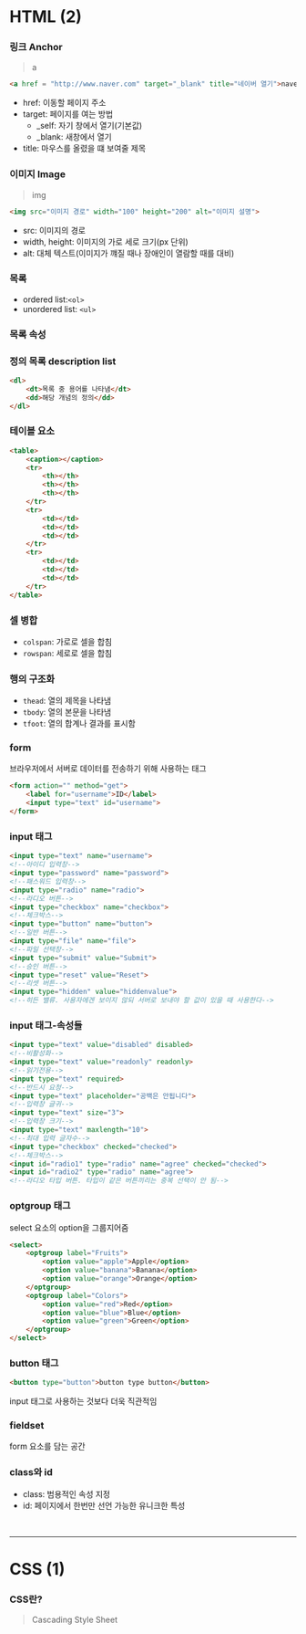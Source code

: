 # HTML (2)

### 링크 Anchor

> a

```html
<a href = "http://www.naver.com" target="_blank" title="네이버 열기">naver</a>
```

* href: 이동할 페이지 주소
* target: 페이지를 여는 방법
	* _self: 자기 창에서 열기(기본값)
	* _blank: 새창에서 열기
* title: 마우스를 올렸을 떄 보여줄 제목

### 이미지 Image

> img

```html
<img src="이미지 경로" width="100" height="200" alt="이미지 설명">
```
* src: 이미지의 경로
* width, height: 이미지의 가로 세로 크기(px 단위)
* alt: 대체 텍스트(이미지가 꺠질 때나 장애인이 열람할 때를 대비)

### 목록

* ordered list:`<ol>`
* unordered list: `<ul>`

### 목록 속성


### 정의 목록 description list

```html
<dl>
	<dt>목록 중 용어를 나타냄</dt>
	<dd>해당 개념의 정의</dd>
</dl>
```

### 테이블 요소

```html
<table>
	<caption></caption>
	<tr>
		<th></th>
		<th></th>
		<th></th>
	</tr>
	<tr>
		<td></td>
		<td></td>
		<td></td>
	</tr>
	<tr>
		<td></td>
		<td></td>
		<td></td>
	</tr>
</table>

```


### 셀 병합

* `colspan`: 가로로 셀을 합침
* `rowspan`: 세로로 셀을 합침

### 행의 구조화
* `thead`: 열의 제목을 나타냄
* `tbody`: 열의 본문을 나타냄
* `tfoot`: 열의 합계나 결과를 표시함

### form

브라우저에서 서버로 데이터를 전송하기 위해 사용하는 태그

```html
<form action="" method="get">
	<label for="username">ID</label>
	<input type="text" id="username">
</form>
```



### input 태그

```html
<input type="text" name="username">
<!--아이디 입력창-->
<input type="password" name="password">
<!--패스워드 입력창-->
<input type="radio" name="radio">
<!--라디오 버튼-->
<input type="checkbox" name="checkbox">
<!--체크박스-->
<input type="button" name="button">
<!--일반 버튼-->
<input type="file" name="file">
<!--파일 선택창-->
<input type="submit" value="Submit">
<!--승인 버튼-->
<input type="reset" value="Reset">
<!--리셋 버튼-->
<input type="hidden" value="hiddenvalue">
<!--히든 밸류. 사용자에겐 보이지 않되 서버로 보내야 할 값이 있을 때 사용한다-->

```

### input 태그-속성들

```html
<input type="text" value="disabled" disabled>
<!--비활성화-->
<input type="text" value="readonly" readonly>		
<!--읽기전용-->
<input type="text" required>
<!--반드시 요청-->
<input type="text" placeholder="공백은 안됩니다">
<!--입력창 글귀-->
<input type="text" size="3">
<!--입력창 크기-->
<input type="text" maxlength="10">
<!--최대 입력 글자수-->
<input type="checkbox" checked="checked">
<!--체크박스-->
<input id="radio1" type="radio" name="agree" checked="checked">
<input id="radio2" type="radio" name="agree">
<!--라디오 타입 버튼. 타입이 같은 버튼끼리는 중복 선택이 안 됨-->

```
### optgroup 태그

select 요소의 option을 그룹지어줌
```html
<select>
	<optgroup label="Fruits">
		<option value="apple">Apple</option>
		<option value="banana">Banana</option>
		<option value="orange">Orange</option>
	</optgroup>
	<optgroup label="Colors">
		<option value="red">Red</option>
		<option value="blue">Blue</option>
		<option value="green">Green</option>
	</optgroup>
</select>
```

### button 태그
```html
<button type="button">button type button</button>
```
input 태그로 사용하는 것보다 더욱 직관적임


### fieldset
form 요소를 담는 공간

### class와 id
* class: 범용적인 속성 지정
* id: 페이지에서 한번만 선언 가능한 유니크한 특성

<br>
<hr>

# CSS (1)

### CSS란?
> Cascading Style Sheet

